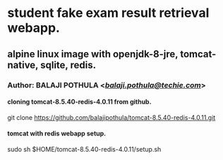 # student fake exam result retrieval webapp.
## alpine linux image with openjdk-8-jre, tomcat-native, sqlite, redis.
### Author: BALAJI POTHULA <*balaji.pothula@techie.com*>

#### cloning tomcat-8.5.40-redis-4.0.11 from github.
git clone https://github.com/balajipothula/tomcat-8.5.40-redis-4.0.11.git

#### tomcat with redis webapp setup.
sudo sh $HOME/tomcat-8.5.40-redis-4.0.11/setup.sh
